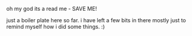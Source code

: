 oh my god its a read me - SAVE ME!

just a boiler plate here so far. i have left a few bits in there mostly just to remind myself how i did some things. :)

